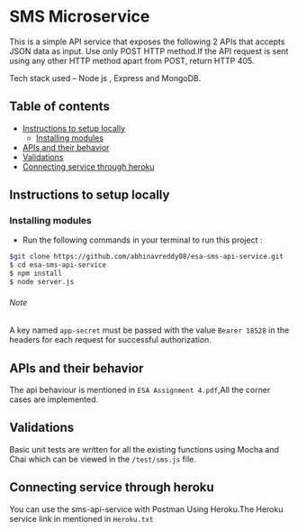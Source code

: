 # SMS Microservice


This is a simple API service that exposes the following 2 APIs that accepts JSON data as input. Use only POST HTTP method.If the API request is sent using any other HTTP method apart from POST, return HTTP 405.

Tech stack used – Node js , Express and MongoDB.


## Table of contents
* [Instructions to setup locally](#instructions-to-setup-locally)
    * [Installing modules](#installing-modules)
* [APIs and their behavior](#apis-and-their-behavior)
* [Validations](#validations)
* [Connecting service through heroku](#Connecting-service-through-heroku)




## Instructions to setup locally
### Installing modules
- Run the following commands in your terminal to run this project :
```bash
$git clone https://github.com/abhinavreddy08/esa-sms-api-service.git
$ cd esa-sms-api-service
$ npm install
$ node server.js
```

###### Note
A key named ```app-secret``` must be passed with the value ```Bearer 18528``` in the headers for each request for successful authorization.

## APIs and their behavior
The api behaviour is mentioned in ```ESA Assignment 4.pdf```,All the corner cases are implemented.

## Validations
Basic unit tests are written for all the existing functions using Mocha and Chai which can be viewed in the ```/test/sms.js``` file.

## Connecting service through heroku
You can use the sms-api-service with Postman Using Heroku.The Heroku service link in mentioned in ```Heroku.txt```




